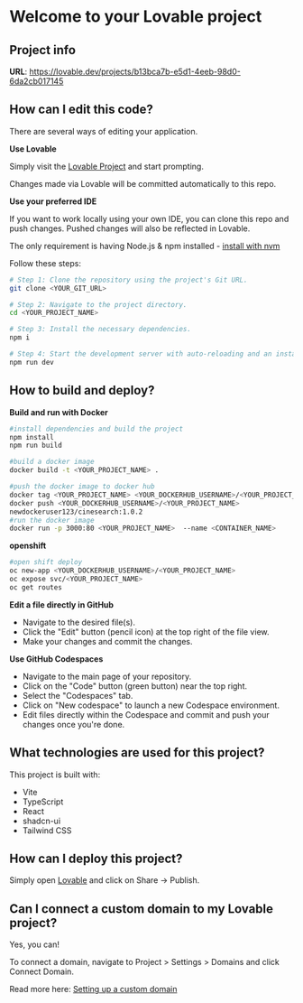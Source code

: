 # Welcome to your Lovable project

## Project info

**URL**: https://lovable.dev/projects/b13bca7b-e5d1-4eeb-98d0-6da2cb017145

## How can I edit this code?

There are several ways of editing your application.

**Use Lovable**

Simply visit the [Lovable Project](https://lovable.dev/projects/b13bca7b-e5d1-4eeb-98d0-6da2cb017145) and start prompting.

Changes made via Lovable will be committed automatically to this repo.

**Use your preferred IDE**

If you want to work locally using your own IDE, you can clone this repo and push changes. Pushed changes will also be reflected in Lovable.

The only requirement is having Node.js & npm installed - [install with nvm](https://github.com/nvm-sh/nvm#installing-and-updating)

Follow these steps:

```sh
# Step 1: Clone the repository using the project's Git URL.
git clone <YOUR_GIT_URL>

# Step 2: Navigate to the project directory.
cd <YOUR_PROJECT_NAME>

# Step 3: Install the necessary dependencies.
npm i

# Step 4: Start the development server with auto-reloading and an instant preview.
npm run dev
```


## How to build and deploy?

**Build and run with Docker**
```sh
#install dependencies and build the project
npm install 
npm run build

#build a docker image
docker build -t <YOUR_PROJECT_NAME> .

#push the docker image to docker hub
docker tag <YOUR_PROJECT_NAME> <YOUR_DOCKERHUB_USERNAME>/<YOUR_PROJECT_NAME>
docker push <YOUR_DOCKERHUB_USERNAME>/<YOUR_PROJECT_NAME>
newdockeruser123/cinesearch:1.0.2
#run the docker image
docker run -p 3000:80 <YOUR_PROJECT_NAME>  --name <CONTAINER_NAME>

```

**openshift**
```sh
#open shift deploy
oc new-app <YOUR_DOCKERHUB_USERNAME>/<YOUR_PROJECT_NAME>
oc expose svc/<YOUR_PROJECT_NAME>
oc get routes

```


**Edit a file directly in GitHub**

- Navigate to the desired file(s).
- Click the "Edit" button (pencil icon) at the top right of the file view.
- Make your changes and commit the changes.

**Use GitHub Codespaces**

- Navigate to the main page of your repository.
- Click on the "Code" button (green button) near the top right.
- Select the "Codespaces" tab.
- Click on "New codespace" to launch a new Codespace environment.
- Edit files directly within the Codespace and commit and push your changes once you're done.

## What technologies are used for this project?

This project is built with:

- Vite
- TypeScript
- React
- shadcn-ui
- Tailwind CSS

## How can I deploy this project?

Simply open [Lovable](https://lovable.dev/projects/b13bca7b-e5d1-4eeb-98d0-6da2cb017145) and click on Share -> Publish.

## Can I connect a custom domain to my Lovable project?

Yes, you can!

To connect a domain, navigate to Project > Settings > Domains and click Connect Domain.

Read more here: [Setting up a custom domain](https://docs.lovable.dev/features/custom-domain#custom-domain)

